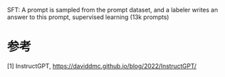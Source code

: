 

SFT: A prompt is sampled from the prompt dataset, 
and a labeler writes an answer to this prompt, supervised learning (13k prompts)

# 参考

[1] InstructGPT, https://daviddmc.github.io/blog/2022/InstructGPT/